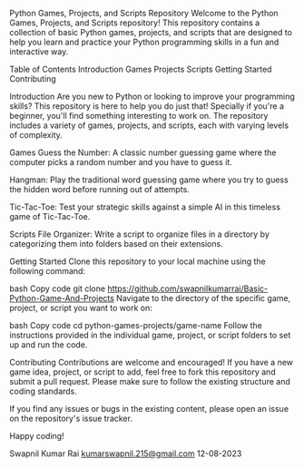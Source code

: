 Python Games, Projects, and Scripts Repository
Welcome to the Python Games, Projects, and Scripts repository! This repository contains a collection of basic Python games, projects, and scripts that are designed to help you learn and practice your Python programming skills in a fun and interactive way.

Table of Contents
Introduction
Games
Projects
Scripts
Getting Started
Contributing

Introduction
Are you new to Python or looking to improve your programming skills? This repository is here to help you do just that! Specially if you're a beginner, you'll find something interesting to work on. The repository includes a variety of games, projects, and scripts, each with varying levels of complexity.

Games
Guess the Number: A classic number guessing game where the computer picks a random number and you have to guess it.

Hangman: Play the traditional word guessing game where you try to guess the hidden word before running out of attempts.

Tic-Tac-Toe: Test your strategic skills against a simple AI in this timeless game of Tic-Tac-Toe.

Scripts
File Organizer: Write a script to organize files in a directory by categorizing them into folders based on their extensions.

Getting Started
Clone this repository to your local machine using the following command:

bash
Copy code
git clone https://github.com/swapnilkumarrai/Basic-Python-Game-And-Projects
Navigate to the directory of the specific game, project, or script you want to work on:

bash
Copy code
cd python-games-projects/game-name
Follow the instructions provided in the individual game, project, or script folders to set up and run the code.

Contributing
Contributions are welcome and encouraged! If you have a new game idea, project, or script to add, feel free to fork this repository and submit a pull request. Please make sure to follow the existing structure and coding standards.

If you find any issues or bugs in the existing content, please open an issue on the repository's issue tracker.


Happy coding!

Swapnil Kumar Rai
kumarswapnil.215@gmail.com
12-08-2023
